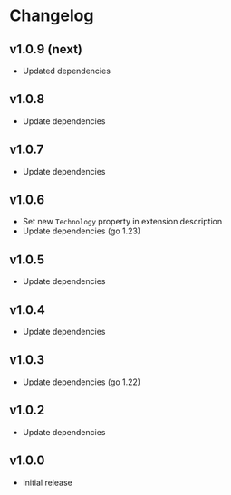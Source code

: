# Changelog

## v1.0.9 (next)

- Updated dependencies

## v1.0.8

- Update dependencies

## v1.0.7

- Update dependencies

## v1.0.6

- Set new `Technology` property in extension description
- Update dependencies (go 1.23)

## v1.0.5

- Update dependencies

## v1.0.4

- Update dependencies

## v1.0.3

- Update dependencies (go 1.22)

## v1.0.2

 - Update dependencies

## v1.0.0

 - Initial release